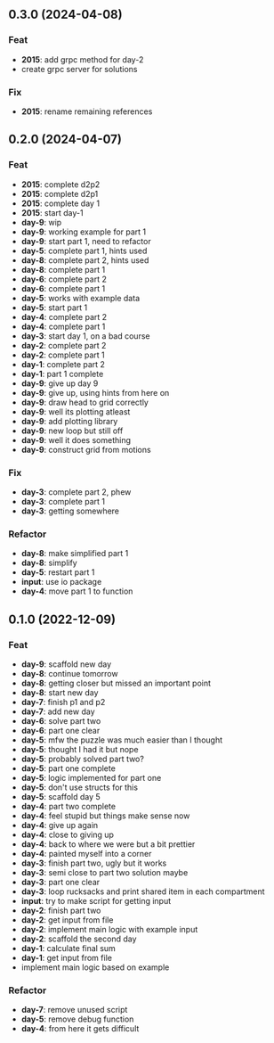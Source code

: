 ## 0.3.0 (2024-04-08)

### Feat

- **2015**: add grpc method for day-2
- create grpc server for solutions

### Fix

- **2015**: rename remaining references

## 0.2.0 (2024-04-07)

### Feat

- **2015**: complete d2p2
- **2015**: complete d2p1
- **2015**: complete day 1
- **2015**: start day-1
- **day-9**: wip
- **day-9**: working example for part 1
- **day-9**: start part 1, need to refactor
- **day-5**: complete part 1, hints used
- **day-8**: complete part 2, hints used
- **day-8**: complete part 1
- **day-6**: complete part 2
- **day-6**: complete part 1
- **day-5**: works with example data
- **day-5**: start part 1
- **day-4**: complete part 2
- **day-4**: complete part 1
- **day-3**: start day 1, on a bad course
- **day-2**: complete part 2
- **day-2**: complete part 1
- **day-1**: complete part 2
- **day-1**: part 1 complete
- **day-9**: give up day 9
- **day-9**: give up, using hints from here on
- **day-9**: draw head to grid correctly
- **day-9**: well its plotting atleast
- **day-9**: add plotting library
- **day-9**: new loop but still off
- **day-9**: well it does something
- **day-9**: construct grid from motions

### Fix

- **day-3**: complete part 2, phew
- **day-3**: complete part 1
- **day-3**: getting somewhere

### Refactor

- **day-8**: make simplified part 1
- **day-8**: simplify
- **day-5**: restart part 1
- **input**: use io package
- **day-4**: move part 1 to function

## 0.1.0 (2022-12-09)

### Feat

- **day-9**: scaffold new day
- **day-8**: continue tomorrow
- **day-8**: getting closer but missed an important point
- **day-8**: start new day
- **day-7**: finish p1 and p2
- **day-7**: add new day
- **day-6**: solve part two
- **day-6**: part one clear
- **day-5**: mfw the puzzle was much easier than I thought
- **day-5**: thought I had it but nope
- **day-5**: probably solved part two?
- **day-5**: part one complete
- **day-5**: logic implemented for part one
- **day-5**: don't use structs for this
- **day-5**: scaffold day 5
- **day-4**: part two complete
- **day-4**: feel stupid but things make sense now
- **day-4**: give up again
- **day-4**: close to giving up
- **day-4**: back to where we were but a bit prettier
- **day-4**: painted myself into a corner
- **day-3**: finish part two, ugly but it works
- **day-3**: semi close to part two solution maybe
- **day-3**: part one clear
- **day-3**: loop rucksacks and print shared item in each compartment
- **input**: try to make script for getting input
- **day-2**: finish part two
- **day-2**: get input from file
- **day-2**: implement main logic with example input
- **day-2**: scaffold the second day
- **day-1**: calculate final sum
- **day-1**: get input from file
- implement main logic based on example

### Refactor

- **day-7**: remove unused script
- **day-5**: remove debug function
- **day-4**: from here it gets difficult

